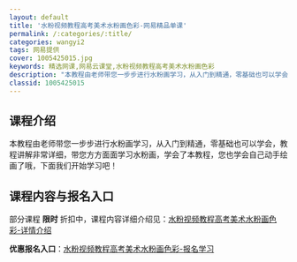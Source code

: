 ```yaml
---
layout: default
title: '水粉视频教程高考美术水粉画色彩-网易精品单课'
permalink: /:categories/:title/
categories: wangyi2
tags: 网易提供
cover: 1005425015.jpg
keywords: 精选网课,网易云课堂,水粉视频教程高考美术水粉画色彩
description: "本教程由老师带您一步步进行水粉画学习，从入门到精通，零基础也可以学会，教程讲解非常详细，带您方方面面学习水粉画，学会了本教程，您也学会自己动手绘画了哦，下面我们开始学习吧！水粉视频教程高考美"
classid: 1005425015
---
```


## 课程介绍

本教程由老师带您一步步进行水粉画学习，从入门到精通，零基础也可以学会，教程讲解非常详细，带您方方面面学习水粉画，学会了本教程，您也学会自己动手绘画了哦，下面我们开始学习吧！

## 课程内容与报名入口

部分课程 **限时** 折扣中，课程内容详细介绍见：[水粉视频教程高考美术水粉画色彩-详情介绍](https://study.163.com/course/introduction/1005425015.htm?share=1&shareId=1025206652&utm_campaign=share&utm_medium=iphoneShare&utm_source=&utm_u=1025206652)

**优惠报名入口**：[水粉视频教程高考美术水粉画色彩-报名学习](https://study.163.com/course/introduction/1005425015.htm?share=1&shareId=1025206652&utm_campaign=share&utm_medium=iphoneShare&utm_source=&utm_u=1025206652)

